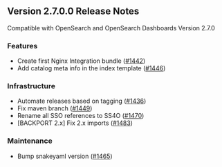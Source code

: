## Version 2.7.0.0 Release Notes

Compatible with OpenSearch and OpenSearch Dashboards Version 2.7.0

### Features

- Create first Nginx Integration bundle ([#1442](https://github.com/opensearch-project/observability/pull/1442))
- Add catalog meta info in the index template ([#1446](https://github.com/opensearch-project/observability/pull/1446))

### Infrastructure

- Automate releases based on tagging ([#1436](https://github.com/opensearch-project/observability/pull/1436))
- Fix maven branch ([#1449](https://github.com/opensearch-project/observability/pull/1449))
- Rename all SSO references to SS4O ([#1470](https://github.com/opensearch-project/observability/pull/1470))
- [BACKPORT 2.x] Fix 2.x imports ([#1483](https://github.com/opensearch-project/observability/pull/1483))

### Maintenance

- Bump snakeyaml version ([#1465](https://github.com/opensearch-project/observability/pull/1465))

